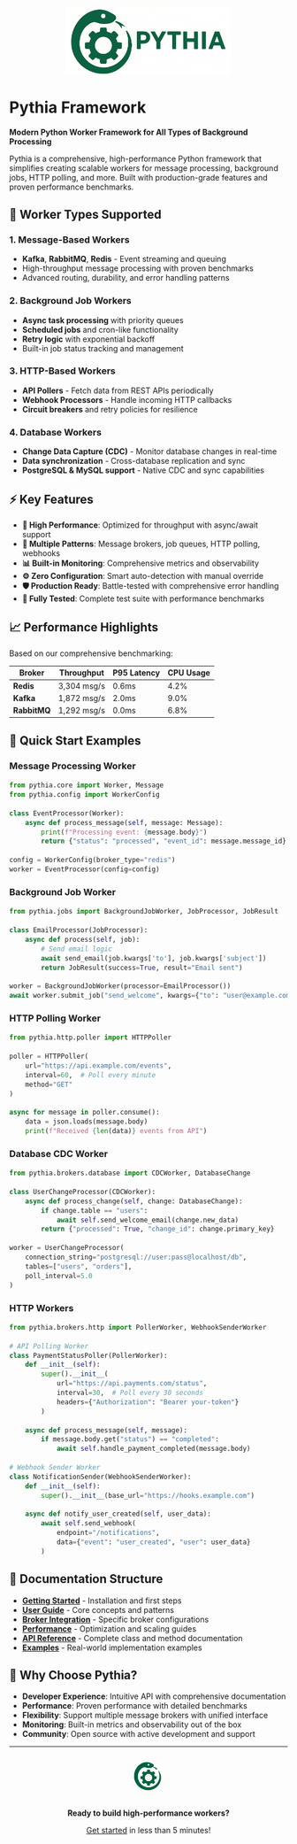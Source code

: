 <div align="center">
  <img src="assets/images/logo_full_horizontal.webp" alt="Pythia Framework" width="300"/>
</div>

# Pythia Framework

**Modern Python Worker Framework for All Types of Background Processing**

Pythia is a comprehensive, high-performance Python framework that simplifies creating scalable workers for message processing, background jobs, HTTP polling, and more. Built with production-grade features and proven performance benchmarks.

## 🔄 Worker Types Supported

### 1. **Message-Based Workers**
- **Kafka**, **RabbitMQ**, **Redis** - Event streaming and queuing
- High-throughput message processing with proven benchmarks
- Advanced routing, durability, and error handling patterns

### 2. **Background Job Workers**
- **Async task processing** with priority queues
- **Scheduled jobs** and cron-like functionality
- **Retry logic** with exponential backoff
- Built-in job status tracking and management

### 3. **HTTP-Based Workers**
- **API Pollers** - Fetch data from REST APIs periodically
- **Webhook Processors** - Handle incoming HTTP callbacks
- **Circuit breakers** and retry policies for resilience

### 4. **Database Workers**
- **Change Data Capture (CDC)** - Monitor database changes in real-time
- **Data synchronization** - Cross-database replication and sync
- **PostgreSQL & MySQL support** - Native CDC and sync capabilities

## ⚡ Key Features

- **🚀 High Performance**: Optimized for throughput with async/await support
- **🔄 Multiple Patterns**: Message brokers, job queues, HTTP polling, webhooks
- **📊 Built-in Monitoring**: Comprehensive metrics and observability
- **⚙️ Zero Configuration**: Smart auto-detection with manual override
- **🛡️ Production Ready**: Battle-tested with comprehensive error handling
- **🧪 Fully Tested**: Complete test suite with performance benchmarks

## 📈 Performance Highlights

Based on our comprehensive benchmarking:

| Broker | Throughput | P95 Latency | CPU Usage |
|--------|------------|-------------|-----------|
| **Redis** | 3,304 msg/s | 0.6ms | 4.2% |
| **Kafka** | 1,872 msg/s | 2.0ms | 9.0% |
| **RabbitMQ** | 1,292 msg/s | 0.0ms | 6.8% |

## 🚀 Quick Start Examples

### Message Processing Worker

```python
from pythia.core import Worker, Message
from pythia.config import WorkerConfig

class EventProcessor(Worker):
    async def process_message(self, message: Message):
        print(f"Processing event: {message.body}")
        return {"status": "processed", "event_id": message.message_id}

config = WorkerConfig(broker_type="redis")
worker = EventProcessor(config=config)
```

### Background Job Worker

```python
from pythia.jobs import BackgroundJobWorker, JobProcessor, JobResult

class EmailProcessor(JobProcessor):
    async def process(self, job):
        # Send email logic
        await send_email(job.kwargs['to'], job.kwargs['subject'])
        return JobResult(success=True, result="Email sent")

worker = BackgroundJobWorker(processor=EmailProcessor())
await worker.submit_job("send_welcome", kwargs={"to": "user@example.com"})
```

### HTTP Polling Worker

```python
from pythia.http.poller import HTTPPoller

poller = HTTPPoller(
    url="https://api.example.com/events",
    interval=60,  # Poll every minute
    method="GET"
)

async for message in poller.consume():
    data = json.loads(message.body)
    print(f"Received {len(data)} events from API")
```

### Database CDC Worker

```python
from pythia.brokers.database import CDCWorker, DatabaseChange

class UserChangeProcessor(CDCWorker):
    async def process_change(self, change: DatabaseChange):
        if change.table == "users":
            await self.send_welcome_email(change.new_data)
        return {"processed": True, "change_id": change.primary_key}

worker = UserChangeProcessor(
    connection_string="postgresql://user:pass@localhost/db",
    tables=["users", "orders"],
    poll_interval=5.0
)
```

### HTTP Workers

```python
from pythia.brokers.http import PollerWorker, WebhookSenderWorker

# API Polling Worker
class PaymentStatusPoller(PollerWorker):
    def __init__(self):
        super().__init__(
            url="https://api.payments.com/status",
            interval=30,  # Poll every 30 seconds
            headers={"Authorization": "Bearer your-token"}
        )

    async def process_message(self, message):
        if message.body.get("status") == "completed":
            await self.handle_payment_completed(message.body)

# Webhook Sender Worker
class NotificationSender(WebhookSenderWorker):
    def __init__(self):
        super().__init__(base_url="https://hooks.example.com")

    async def notify_user_created(self, user_data):
        await self.send_webhook(
            endpoint="/notifications",
            data={"event": "user_created", "user": user_data}
        )
```

## 📖 Documentation Structure

- **[Getting Started](getting-started/installation.md)** - Installation and first steps
- **[User Guide](user-guide/worker-lifecycle.md)** - Core concepts and patterns
- **[Broker Integration](brokers/redis.md)** - Specific broker configurations
- **[Performance](performance/benchmarks.md)** - Optimization and scaling guides
- **[API Reference](api/core.md)** - Complete class and method documentation
- **[Examples](examples/basic-worker.md)** - Real-world implementation examples

## 🎯 Why Choose Pythia?

- **Developer Experience**: Intuitive API with comprehensive documentation
- **Performance**: Proven performance with detailed benchmarks
- **Flexibility**: Support multiple message brokers with unified interface
- **Monitoring**: Built-in metrics and observability out of the box
- **Community**: Open source with active development and support

---

<div align="center">
  <img src="assets/images/logo_minimal.webp" alt="Pythia Logo" width="80"/>

  **Ready to build high-performance workers?**

  [Get started](getting-started/installation.md) in less than 5 minutes!
</div>
